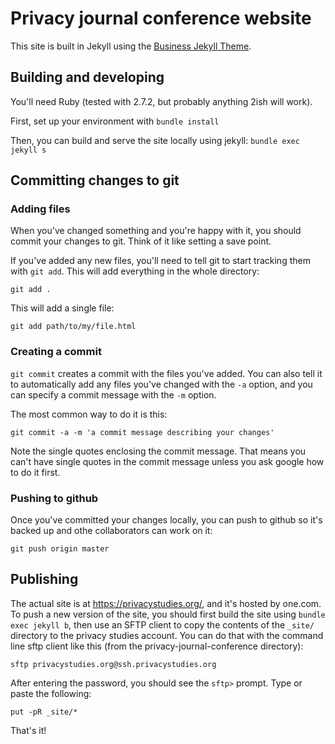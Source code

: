 # Privacy journal conference website

This site is built in Jekyll using the [Business Jekyll Theme](https://business-jekyll-theme.github.io).

## Building and developing

You'll need Ruby (tested with 2.7.2, but probably anything 2ish will work).

First, set up your environment with `bundle install`

Then, you can build and serve the site locally using jekyll: `bundle exec jekyll s`

## Committing changes to git

### Adding files

When you've changed something and you're happy with it, you should commit your changes to git. Think of it like setting a save point.

If you've added any new files, you'll need to tell git to start tracking them with `git add`. This will add everything in the whole directory:

    git add .

This will add a single file:

    git add path/to/my/file.html

### Creating a commit

`git commit` creates a commit with the files you've added. You can also tell it to automatically add any files you've changed with the `-a` option, and you can specify a commit message with the `-m` option.

The most common way to do it is this:

    git commit -a -m 'a commit message describing your changes'

Note the single quotes enclosing the commit message. That means you can't have single quotes in the commit message unless you ask google how to do it first.

### Pushing to github

Once you've committed your changes locally, you can push to github so it's backed up and othe collaborators can work on it:

    git push origin master


## Publishing

The actual site is at https://privacystudies.org/, and it's hosted by one.com. To push a new version of the site, you should first build the site using `bundle exec jekyll b`, then use an SFTP client to copy the contents of the `_site/` directory to the privacy studies account. You can do that with the command line sftp client like this (from the privacy-journal-conference directory):

    sftp privacystudies.org@ssh.privacystudies.org

After entering the password, you should see the `sftp>` prompt. Type or paste the following:

    put -pR _site/*

That's it!

